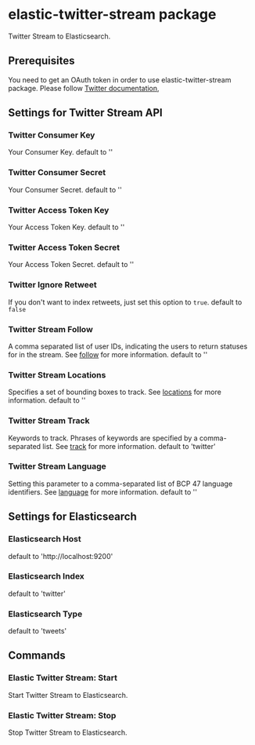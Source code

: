 # elastic-twitter-stream package

Twitter Stream to Elasticsearch.


## Prerequisites
You need to get an OAuth token in order to use elastic-twitter-stream package. Please follow  [Twitter documentation](https://dev.twitter.com/docs/auth/tokens-devtwittercom),

## Settings for Twitter Stream API
### Twitter Consumer Key
Your Consumer Key. default to ''

### Twitter Consumer Secret
Your Consumer Secret. default to ''

### Twitter Access Token Key
Your Access Token Key. default to ''

### Twitter Access Token Secret
Your Access Token Secret. default to ''

### Twitter Ignore Retweet
If you don't want to index retweets, just set this option to `true`. default to `false`

### Twitter Stream Follow
A comma separated list of user IDs, indicating the users to return statuses for in the stream. See [follow](https://dev.twitter.com/streaming/overview/request-parameters#follow) for more information. default to ''

### Twitter Stream Locations
Specifies a set of bounding boxes to track. See [locations](https://dev.twitter.com/streaming/overview/request-parameters#track) for more information. default to ''

### Twitter Stream Track
Keywords to track. Phrases of keywords are specified by a comma-separated list. See [track](https://dev.twitter.com/streaming/overview/request-parameters#track) for more information. default to 'twitter'

### Twitter Stream Language
Setting this parameter to a comma-separated list of BCP 47 language identifiers. See [language](https://dev.twitter.com/streaming/overview/request-parameters#track) for more information. default to ''

## Settings for Elasticsearch
### Elasticsearch Host
default to 'http://localhost:9200'
### Elasticsearch Index
default to 'twitter'
### Elasticsearch Type
default to 'tweets'

## Commands
### Elastic Twitter Stream: Start
Start Twitter Stream to Elasticsearch.
### Elastic Twitter Stream: Stop
Stop Twitter Stream to Elasticsearch.
